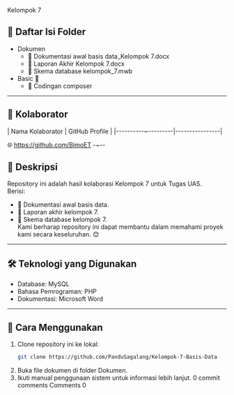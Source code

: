 Kelompok 7
## 📂 Daftar Isi Folder
- Dokumen 
  - 📘 Dokumentasi awal basis data_Kelompok 7.docx
  - 📙 Laporan Akhir Kelompok 7.docx
  - 📗 Skema database kelompok_7.mwb
- Basic 📁
  - 🔧 Codingan composer
---
## 🤝 Kolaborator
| Nama Kolaborator | GitHub Profile |
|----------~---------|----------------|

  🌐 https://github.com/BimoET 
-~--
## 📝 Deskripsi
Repository ini adalah hasil kolaborasi Kelompok 7 untuk Tugas UAS.  
Berisi:
- 📌 Dokumentasi awal basis data.
- 📌 Laporan akhir kelompok 7.
- 📌 Skema database kelompok 7.  
Kami berharap repository ini dapat membantu dalam memahami proyek kami secara keseluruhan. 😊
---
## 🛠 Teknologi yang Digunakan
- Database: MySQL
- Bahasa Pemrograman: PHP
- Dokumentasi: Microsoft Word 
---
## 🚀 Cara Menggunakan
1. Clone repository ini ke lokal:
   ```bash
   git clone https://github.com/PanduSagalang/Kelompok-7-Basis-Data
2. Buka file dokumen di folder Dokumen.
3. Ikuti manual penggunaan sistem untuk informasi lebih lanjut.
0 commit comments
Comments
0
